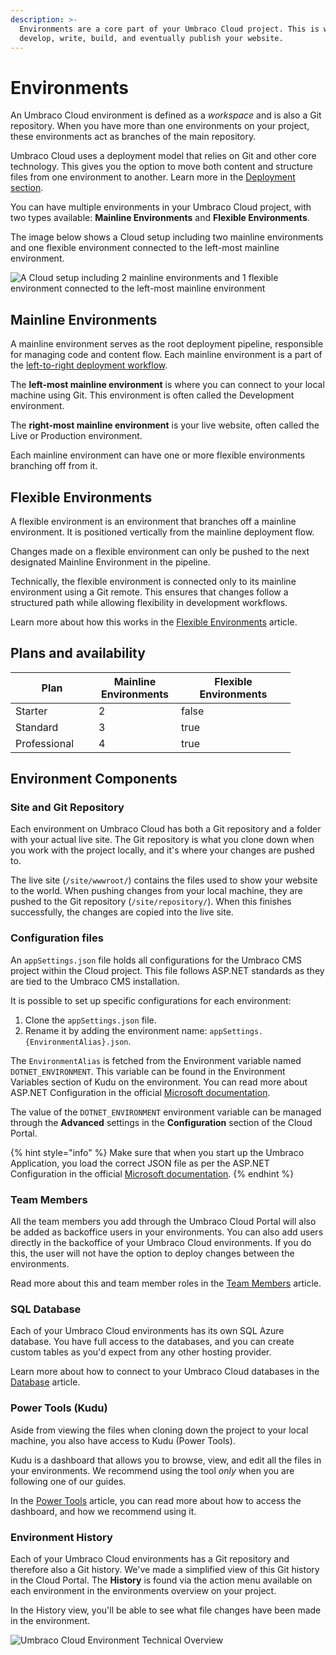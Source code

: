 ```yaml
---
description: >-
  Environments are a core part of your Umbraco Cloud project. This is where you
  develop, write, build, and eventually publish your website.
---
```


# Environments

An Umbraco Cloud environment is defined as a _workspace_ and is also a Git repository. When you have more than one environments on your project, these environments act as branches of the main repository.

Umbraco Cloud uses a deployment model that relies on Git and other core technology. This gives you the option to move both content and structure files from one environment to another. Learn more in the [Deployment section](../build-and-customize-your-solution/handle-deployments-and-environments/deployment/).

You can have multiple environments in your Umbraco Cloud project, with two types available: **Mainline Environments** and **Flexible Environments**.

The image below shows a Cloud setup including two mainline environments and one flexible environment connected to the left-most mainline environment.

![A Cloud setup including 2 mainline environments and 1 flexible environment connected to the left-most mainline environment](../getting-started/images/cloud-environments.png)

## Mainline Environments

A mainline environment serves as the root deployment pipeline, responsible for managing code and content flow. Each mainline environment is a part of the [left-to-right deployment workflow](../build-and-customize-your-solution/handle-deployments-and-environments/deployment/).

The **left-most mainline environment** is where you can connect to your local machine using Git. This environment is often called the Development environment.

The **right-most mainline environment** is your live website, often called the Live or Production environment.

Each mainline environment can have one or more flexible environments branching off from it.

## Flexible Environments

A flexible environment is an environment that branches off a mainline environment. It is positioned vertically from the mainline deployment flow.

Changes made on a flexible environment can only be pushed to the next designated Mainline Environment in the pipeline.

Technically, the flexible environment is connected only to its mainline environment using a Git remote. This ensures that changes follow a structured path while allowing flexibility in development workflows.

Learn more about how this works in the [Flexible Environments](flexible-environments.md) article.

## Plans and availability

<table><thead><tr><th width="117">Plan</th><th width="116" data-type="number">Mainline Environments</th><th width="167" data-type="checkbox">Flexible Environments</th></tr></thead><tbody><tr><td>Starter</td><td>2</td><td>false</td></tr><tr><td>Standard</td><td>3</td><td>true</td></tr><tr><td>Professional</td><td>4</td><td>true</td></tr></tbody></table>

## Environment Components

### Site and Git Repository

Each environment on Umbraco Cloud has both a Git repository and a folder with your actual live site. The Git repository is what you clone down when you work with the project locally, and it's where your changes are pushed to.

The live site (`/site/wwwroot/`) contains the files used to show your website to the world. When pushing changes from your local machine, they are pushed to the Git repository (`/site/repository/`). When this finishes successfully, the changes are copied into the live site.

### Configuration files

An `appSettings.json` file holds all configurations for the Umbraco CMS project within the Cloud project. This file follows ASP.NET standards as they are tied to the Umbraco CMS installation.

It is possible to set up specific configurations for each environment:

1. Clone the `appSettings.json` file.
2. Rename it by adding the environment name: `appSettings.{EnvironmentAlias}.json`.

The `EnvironmentAlias` is fetched from the Environment variable named `DOTNET_ENVIRONMENT`. This variable can be found in the Environment Variables section of Kudu on the environment. You can read more about ASP.NET Configuration in the official [Microsoft documentation](https://learn.microsoft.com/en-us/aspnet/core/fundamentals/configuration/?view=aspnetcore-9.0).

The value of the `DOTNET_ENVIRONMENT` environment variable can be managed through the **Advanced** settings in the **Configuration** section of the Cloud Portal.

{% hint style="info" %}
Make sure that when you start up the Umbraco Application, you load the correct JSON file as per the ASP.NET Configuration in the official [Microsoft documentation](https://learn.microsoft.com/en-us/aspnet/core/fundamentals/configuration/?view=aspnetcore-9.0).
{% endhint %}

### Team Members

All the team members you add through the Umbraco Cloud Portal will also be added as backoffice users in your environments. You can also add users directly in the backoffice of your Umbraco Cloud environments. If you do this, the user will not have the option to deploy changes between the environments.

Read more about this and team member roles in the [Team Members](team-members/) article.

### SQL Database

Each of your Umbraco Cloud environments has its own SQL Azure database. You have full access to the databases, and you can create custom tables as you'd expect from any other hosting provider.

Learn more about how to connect to your Umbraco Cloud databases in the [Database](../build-and-customize-your-solution/ready-to-set-up-your-project/databases/) article.

### Power Tools (Kudu)

Aside from viewing the files when cloning down the project to your local machine, you also have access to Kudu (Power Tools).

Kudu is a dashboard that allows you to browse, view, and edit all the files in your environments. We recommend using the tool _only_ when you are following one of our guides.

In the [Power Tools](../monitor-and-troubleshoot/power-tools/) article, you can read more about how to access the dashboard, and how we recommend using it.

### Environment History

Each of your Umbraco Cloud environments has a Git repository and therefore also a Git history. We've made a simplified view of this Git history in the Cloud Portal. The **History** is found via the action menu available on each environment in the environments overview on your project.

In the History view, you'll be able to see what file changes have been made in the environment.

![Umbraco Cloud Environment Technical Overview](../getting-started/images/environment-tech-overview.png)
